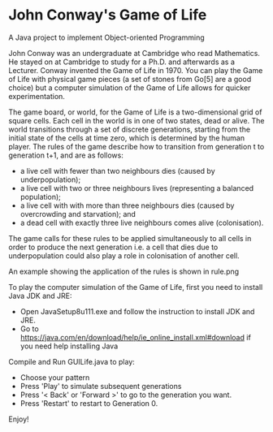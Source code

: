 # John Conway's Game of Life
A Java project to implement Object-oriented Programming

John Conway was an undergraduate at Cambridge who read Mathematics. He stayed on at Cambridge to study for a Ph.D. and afterwards as a Lecturer. Conway invented the Game of Life in 1970. You can play the Game of Life with physical game pieces (a set of stones from Go[5] are a good choice) but a computer simulation of the Game of Life allows for quicker experimentation.

The game board, or world, for the Game of Life is a two-dimensional grid of square cells. Each cell in the world is in one of two states, dead or alive. The world transitions through a set of discrete generations, starting from the initial state of the cells at time zero, which is determined by the human player. The rules of the game describe how to transition from generation t to generation t+1, and are as follows: 
 - a live cell with fewer than two neighbours dies (caused by underpopulation);
 - a live cell with two or three neighbours lives (representing a balanced population);
 - a live cell with with more than three neighbours dies (caused by overcrowding and starvation); and
 - a dead cell with exactly three live neighbours comes alive (colonisation).

The game calls for these rules to be applied simultaneously to all cells in order to produce the next generation 
	i.e. a cell that dies due to underpopulation could also play a role in colonisation of another cell. 

An example showing the application of the rules is shown in rule.png

To play the computer simulation of the Game of Life, first you need to install Java JDK and JRE:
- Open JavaSetup8u111.exe and follow the instruction to install JDK and JRE. 
- Go to https://java.com/en/download/help/ie_online_install.xml#download if you need help installing Java

Compile and Run GUILife.java to play:
 - Choose your pattern
 - Press 'Play' to simulate subsequent generations
 - Press '< Back' or 'Forward >'  to go to the generation you want.
 - Press 'Restart' to restart to Generation 0.

Enjoy!
